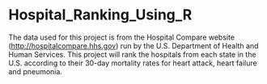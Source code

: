 # Hospital_Ranking_Using_R
The data used for this project is from the Hospital Compare website (http://hospitalcompare.hhs.gov) run by the U.S. Department of Health and Human Services. This project will rank the hospitals from each state in the U.S. according to their 30-day mortality rates for heart attack, heart failure and pneumonia.
